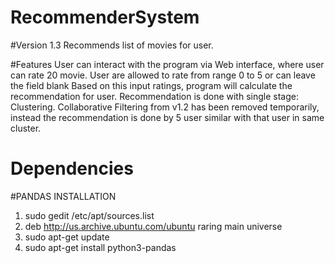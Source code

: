 RecommenderSystem
=================
#Version 1.3
Recommends list of movies for user.

#Features
User can interact with the program via Web interface, where user can rate 20 movie. User are allowed to rate from range 0 to 5 or can leave the field blank
Based on this input ratings, program will calculate the recommendation for user.
Recommendation is done with single stage: Clustering. Collaborative Filtering from v1.2 has been removed temporarily, instead the recommendation is done
by 5 user similar with that user in same cluster.

Dependencies
============
#PANDAS INSTALLATION

1. sudo gedit /etc/apt/sources.list
2. deb http://us.archive.ubuntu.com/ubuntu raring main universe
3. sudo apt-get update
4. sudo apt-get install python3-pandas

